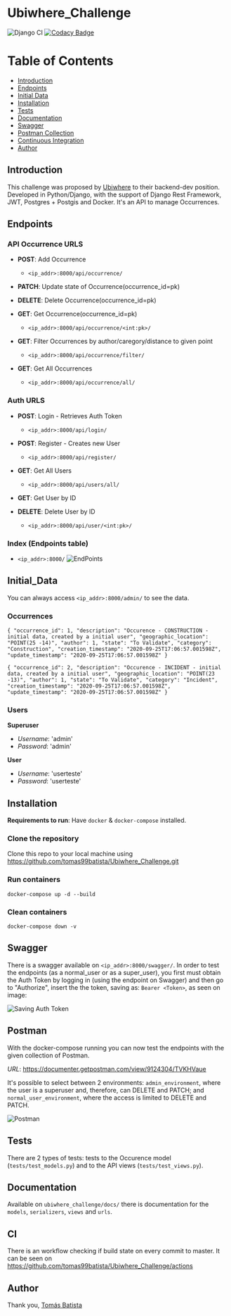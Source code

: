 # Ubiwhere_Challenge

![Django CI](https://github.com/tomas99batista/Ubiwhere_Challenge/workflows/Django%20CI/badge.svg)
[![Codacy Badge](https://app.codacy.com/project/badge/Grade/8b53fffa7400419e9acea1b6518163ac)](https://www.codacy.com?utm_source=github.com&amp;utm_medium=referral&amp;utm_content=tomas99batista/Ubiwhere_Challenge&amp;utm_campaign=Badge_Grade)

# Table of Contents  
-  [Introduction](#Introduction)
-  [Endpoints](#Endpoints)
-  [Initial Data](#Initial_Data)
-  [Installation](#Installation)
-  [Tests](#Tests)
-  [Documentation](#Documentation)
-  [Swagger](#Swagger)
-  [Postman Collection](#Postman)
-  [Continuous Integration](#CI)
-  [Author](#Author)

## Introduction
This challenge was proposed by [Ubiwhere](https://www.ubiwhere.com/) to their backend-dev position. 
Developed in Python/Django, with the support of Django Rest Framework, JWT, Postgres + Postgis and Docker.
It's an API to manage Occurrences.

## Endpoints

### API Occurrence URLS
-  **POST**: Add Occurrence
    - `<ip_addr>:8000/api/occurrence/`

-   **PATCH**: Update state of Occurrence(occurrence_id=pk)
-   **DELETE**: Delete Occurrence(occurrence_id=pk)
-   **GET**: Get Occurrence(occurrence_id=pk)
    -  `<ip_addr>:8000/api/occurrence/<int:pk>/`

-  **GET**: Filter Occurrences by author/caregory/distance to given point
    -  `<ip_addr>:8000/api/occurrence/filter/`


-  **GET**: Get All Occurrences
    -  `<ip_addr>:8000/api/occurrence/all/`

### Auth URLS
-  **POST**: Login - Retrieves Auth Token
    -  `<ip_addr>:8000/api/login/`

-  **POST**: Register - Creates new User
    -  `<ip_addr>:8000/api/register/`


-  **GET**: Get All Users
    -  `<ip_addr>:8000/api/users/all/`


-  **GET**: Get User by ID
-  **DELETE**: Delete User by ID
    -  `<ip_addr>:8000/api/user/<int:pk>/`


### Index (Endpoints table)
-  `<ip_addr>:8000/`
![EndPoints](https://i.imgur.com/jqPmvPY.png)

## Initial_Data
You can always access `<ip_addr>:8000/admin/` to see the data.

### Occurrences
`{
  "occurrence_id": 1,
  "description": "Occurence - CONSTRUCTION - initial data, created by a initial user",
  "geographic_location": "POINT(25 -14)",
  "author": 1,
  "state": "To Validate",
  "category": "Construction",
  "creation_timestamp": "2020-09-25T17:06:57.001598Z",
  "update_timestamp": "2020-09-25T17:06:57.001598Z"
}`
  
`{
  "occurrence_id": 2,
  "description": "Occurence - INCIDENT - initial data, created by a initial user",
  "geographic_location": "POINT(23 -13)",
  "author": 1,
  "state": "To Validate",
  "category": "Incident",
  "creation_timestamp": "2020-09-25T17:06:57.001598Z",
  "update_timestamp": "2020-09-25T17:06:57.001598Z"
}`

### Users
**Superuser**
- _Username_: 'admin'
- _Password_: 'admin'

**User**
- _Username_: 'userteste'
- _Password_: 'userteste'

## Installation

__Requirements to run__: Have `docker` & `docker-compose` installed.

### Clone the repository
Clone this repo to your local machine using https://github.com/tomas99batista/Ubiwhere_Challenge.git

### Run containers
`docker-compose up -d --build`

### Clean containers
`docker-compose down -v`

## Swagger
There is a swagger available on `<ip_addr>:8000/swagger/`. 
In order to test the endpoints (as a normal_user or as a super_user), you first must obtain the Auth Token by logging in (using the endpoint on Swagger) and then go to "Authorize", insert the the token, saving as: `Bearer <Token>`, as seen on image:

![Saving Auth Token](https://i.imgur.com/bK2SlLh.png)

## Postman
With the docker-compose running you can now test the endpoints with the given collection of Postman.

*URL*: <https://documenter.getpostman.com/view/9124304/TVKHVaue>

It's possible to select between 2 environments: `admin_environment`, where the user is a superuser and, therefore, can DELETE and PATCH; and `normal_user_environment`, where the access is limited to DELETE and PATCH.

![Postman](https://i.imgur.com/pdAQMnO.png)

## Tests
There are 2 types of tests: tests to the Occurence model (`tests/test_models.py`) and to the API views (`tests/test_views.py`).

## Documentation
Available on `ubiwhere_challenge/docs/` there is documentation for the `models`, `serializers`, `views` and `urls`.

## CI
There is an workflow checking if build state on every commit to master. It can be seen on <https://github.com/tomas99batista/Ubiwhere_Challenge/actions>

## Author
Thank you,
[Tomás Batista](https://github.com/tomas99batista)
